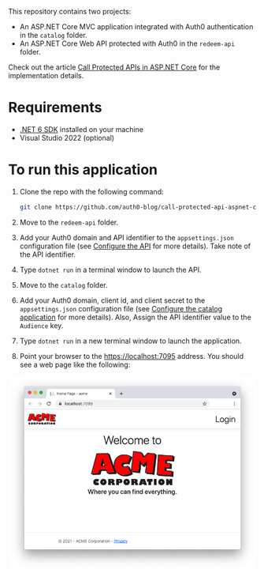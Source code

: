 This repository contains two projects:

- An ASP.NET Core MVC application integrated with Auth0 authentication in the `catalog` folder.
- An ASP.NET Core Web API protected with Auth0 in the `redeem-api` folder.

Check out the article [Call Protected APIs in ASP.NET Core](https://auth0.com/blog/call-protected-api-in-aspnet-core/) for the implementation details.

# Requirements

- [.NET 6 SDK](https://dotnet.microsoft.com/download/dotnet/6.0) installed on your machine
- Visual Studio 2022 (optional)

# To run this application

1. Clone the repo with the following command:

   ```bash
   git clone https://github.com/auth0-blog/call-protected-api-aspnet-core.git
   ```

2. Move to the `redeem-api` folder.

3. Add your Auth0 domain and API identifier to the `appsettings.json` configuration file (see [Configure the API](https://auth0.com/blog/call-protected-api-in-aspnet-core/#Configure-the-API) for more details). Take note of the API identifier.

4. Type `dotnet run` in a terminal window to launch the API.

5. Move to the `catalog` folder.

6. Add your Auth0 domain, client id, and client secret to the `appsettings.json` configuration file (see [Configure the catalog application](https://auth0.com/blog/call-protected-api-in-aspnet-core/#Configure-the-catalog-application) for more details). Also, Assign the API identifier value to the `Audience` key.
7. Type `dotnet run` in a new terminal window to launch the application.
8. Point your browser to the [https://localhost:7095](https://localhost:7095) address. You should see a web page like the following:

![acme-homepage-login](acme-homepage-login.png)
